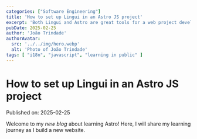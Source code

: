 ```yaml
---
categories: ["Software Engineering"]
title: 'How to set up Lingui in an Astro JS project'
excerpt: 'Both Lingui and Astro are great tools for a web project developed in JavaScript, but having them work together may be a bit tricky.'
pubDate: 2025-02-25
author: 'João Trindade'
authorAvatar:
  src: '../../img/hero.webp'
  alt: 'Photo of João Trindade'
tags: [ "i18n", "javascript", "learning in public" ]
---
```

# How to set up Lingui in an Astro JS project

Published on: 2025-02-25

Welcome to my _new blog_ about learning Astro! Here, I will share my learning journey as I build a new website.